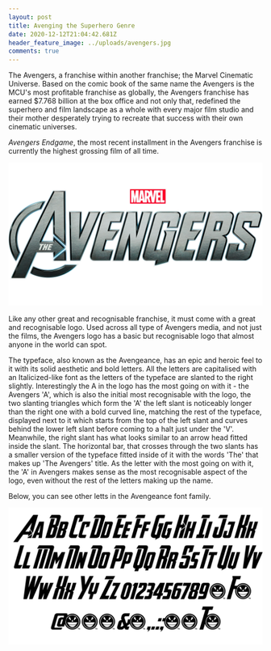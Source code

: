 ```yaml
---
layout: post
title: Avenging the Superhero Genre
date: 2020-12-12T21:04:42.681Z
header_feature_image: ../uploads/avengers.jpg
comments: true
---
```

The Avengers, a franchise within another franchise; the Marvel Cinematic Universe. Based on the comic book of the same name the Avengers is the MCU's most profitable franchise as globally, the Avengers franchise has earned $7.768 billion at the box office and not only that, redefined the superhero and film landscape as a whole with every major film studio and their mother desperately trying to recreate that success with their own cinematic universes.

*Avengers Endgame*, the most recent installment in the Avengers franchise is currently the highest grossing film of all time.

![](../uploads/aven.jpg)

Like any other great and recognisable franchise, it must come with a great and recognisable logo. Used across all type of Avengers media, and not just the films, the Avengers logo has a basic but recognisable logo that almost anyone in the world can spot. 

The typeface, also known as the Avengeance, has an epic and heroic feel to it with its solid aesthetic and bold letters. All the letters are capitalised with an Italicized-like font as the letters of the typeface are slanted to the right slightly. Interestingly the A in the logo has the most going on with it - the Avengers 'A', which is also the initial most recognisable with the logo, the two slanting triangles which form the 'A' the left slant is noticeably longer than the right one with a bold curved line, matching the rest of the typeface, displayed next to it which starts from the top of the left slant and curves behind the lower left slant before coming to a halt just under the 'V'. Meanwhile, the right slant has what looks similar to an arrow head fitted inside the slant. The horizontal bar, that crosses through the two slants has a smaller version of the typeface fitted inside of it with the words 'The' that makes up 'The Avengers' title. As the letter with the most going on with it, the 'A' in Avengers makes sense as the most recognisable aspect of the logo, even without the rest of the letters making up the name.

Below, you can see other letts in the Avengeance font family.

![](../uploads/avengeance.png)